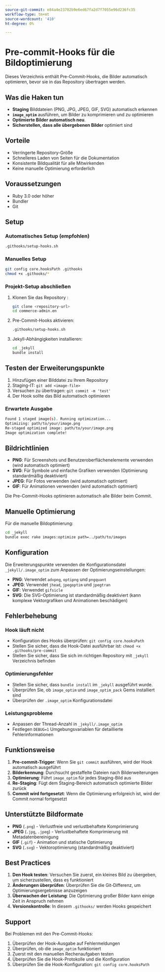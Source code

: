 ```yaml
---
source-git-commit: e84a4e23702b9e6ed67fa2d7f7055e96d236fc35
workflow-type: tm+mt
source-wordcount: '410'
ht-degree: 0%

---
```

# Pre-commit-Hooks für die Bildoptimierung

Dieses Verzeichnis enthält Pre-Commit-Hooks, die Bilder automatisch optimieren, bevor sie in das Repository übertragen werden.

## Was die Haken tun

- **Staging** Bilddateien (PNG, JPG, JPEG, GIF, SVG) automatisch erkennen
- **`image_optim`** ausführen, um Bilder zu komprimieren und zu optimieren
- **Optimierte Bilder automatisch neu**.
- **Sicherstellen, dass alle übergebenen Bilder** optimiert sind

## Vorteile

- Verringerte Repository-Größe
- Schnelleres Laden von Seiten für die Dokumentation
- Konsistente Bildqualität für alle Mitwirkenden
- Keine manuelle Optimierung erforderlich

## Voraussetzungen

- Ruby 3.0 oder höher
- Bundler
- Git

## Setup

### Automatisches Setup (empfohlen)

```bash
.githooks/setup-hooks.sh
```

### Manuelles Setup

```bash
git config core.hooksPath .githooks
chmod +x .githooks/*
```

### Projekt-Setup abschließen

1. Klonen Sie das Repository :

   ```bash
   git clone <repository-url>
   cd commerce-admin.en
   ```

2. Pre-Commit-Hooks aktivieren:

   ```bash
   .githooks/setup-hooks.sh
   ```

3. Jekyll-Abhängigkeiten installieren:

   ```bash
   cd _jekyll
   bundle install
   ```

## Testen der Erweiterungspunkte

1. Hinzufügen einer Bilddatei zu Ihrem Repository
2. Staging-IT: `git add <image-file>`
3. Versuchen zu übertragen: `git commit -m 'test'`
4. Der Hook sollte das Bild automatisch optimieren

### Erwartete Ausgabe

```bash
Found 1 staged image(s). Running optimization...
Optimizing: path/to/your/image.png
Re-staged optimized image: path/to/your/image.png
Image optimization complete!
```

## Bildrichtlinien

- **PNG**: Für Screenshots und Benutzeroberflächenelemente verwenden (wird automatisch optimiert)
- **SVG**: Für Symbole und einfache Grafiken verwenden (Optimierung standardmäßig deaktiviert)
- **JPEG**: Für Fotos verwenden (wird automatisch optimiert)
- **GIF**: Für Animationen verwenden (wird automatisch optimiert)

Die Pre-Commit-Hooks optimieren automatisch alle Bilder beim Commit.

## Manuelle Optimierung

Für die manuelle Bildoptimierung:

```bash
cd _jekyll
bundle exec rake images:optimize path=../path/to/images
```

## Konfiguration

Die Erweiterungspunkte verwenden die Konfigurationsdatei `_jekyll/.image_optim` zum Anpassen der Optimierungseinstellungen:

- **PNG**: Verwendet `advpng`, `optipng` und `pngquant`
- **JPEG**: Verwendet `jhead`, `jpegoptim` und `jpegtran`
- **GIF**: Verwendet `gifsicle`
- **SVG**: Die SVG-Optimierung ist standardmäßig deaktiviert (kann komplexe Vektorgrafiken und Animationen beschädigen)

## Fehlerbehebung

### Hook läuft nicht

- Konfiguration des Hooks überprüfen: `git config core.hooksPath`
- Stellen Sie sicher, dass die Hook-Datei ausführbar ist: `chmod +x .githooks/pre-commit`
- Stellen Sie sicher, dass Sie sich im richtigen Repository mit `_jekyll` Verzeichnis befinden

### Optimierungsfehler

- Stellen Sie sicher, dass `bundle install` im `_jekyll` ausgeführt wurde.
- Überprüfen Sie, ob `image_optim` und `image_optim_pack` Gems installiert sind
- Überprüfen der `.image_optim` Konfigurationsdatei

### Leistungsprobleme

- Anpassen der Thread-Anzahl in `_jekyll/.image_optim`
- Festlegen `DEBUG=1` Umgebungsvariablen für detaillierte Fehlerinformationen

## Funktionsweise

1. **Pre-commit-Trigger**: Wenn Sie `git commit` ausführen, wird der Hook automatisch ausgeführt
2. **Bilderkennung**: Durchsucht gestaffelte Dateien nach Bilderweiterungen
3. **Optimierung**: Führt `image_optim` für jedes Staging-Bild aus
4. **Re-Staging**: Fügt dem Staging-Bereich automatisch optimierte Bilder zurück
5. **Commit wird fortgesetzt**: Wenn die Optimierung erfolgreich ist, wird der Commit normal fortgesetzt

## Unterstützte Bildformate

- **PNG** (`.png`) - Verlustfreie und verlustbehaftete Komprimierung
- **JPEG** (`.jpg`, `.jpeg`) - Verlustbehaftete Komprimierung mit Metadatenbereinigung
- **GIF** (`.gif`) - Animation und statische Optimierung
- **SVG** (`.svg`) - Vektoroptimierung (standardmäßig deaktiviert)

## Best Practices

1. **Den Hook testen**: Versuchen Sie zuerst, ein kleines Bild zu übergeben, um sicherzustellen, dass es funktioniert
2. **Änderungen überprüfen**: Überprüfen Sie die Git-Differenz, um Optimierungsergebnisse anzuzeigen
3. **Überwachen der Leistung**: Die Optimierung großer Bilder kann einige Zeit in Anspruch nehmen
4. **Versionskontrolle**: In diesem `.githooks/` werden Hooks gespeichert

## Support

Bei Problemen mit den Pre-Commit-Hooks:

1. Überprüfen der Hook-Ausgabe auf Fehlermeldungen
2. Überprüfen, ob die `image_optim` funktioniert
3. Zuerst mit den manuellen Rechenaufgaben testen
4. Überprüfen Sie die Hook-Protokolle und die Konfiguration
5. Überprüfen Sie die Hook-Konfiguration: `git config core.hooksPath`
